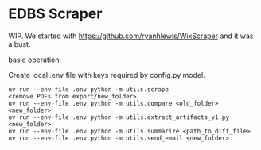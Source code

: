 # EDBS Scraper

WIP. We started with https://github.com/ryanhlewis/WixScraper and it was a bust.

basic operation:

Create local .env file with keys required by config.py model.

```
uv run --env-file .env python -m utils.scrape
<remove PDFs from export/new_folder>
uv run --env-file .env python -m utils.compare <old_folder> <new_folder>
uv run --env-file .env python -m utils.extract_artifacts_v1.py <new_folder>
uv run --env-file .env python -m utils.summarize <path_to_diff_file>
uv run --env-file .env python -m utils.send_email <new_folder>
```
